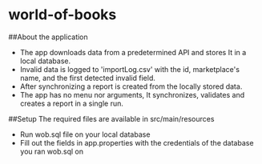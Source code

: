 # world-of-books

##About the application
- The app downloads data from a predetermined API and stores It in a local database.
- Invalid data is logged to 'importLog.csv' with the id, marketplace's name, and the first detected invalid field. 
- After synchronizing a report is created from the locally stored data.
- The app has no menu nor arguments, It synchronizes, validates and creates a report in a single run.

##Setup
The required files are available in src/main/resources
- Run wob.sql file on your local database
- Fill out the fields in app.properties with the credentials of the database you ran wob.sql on